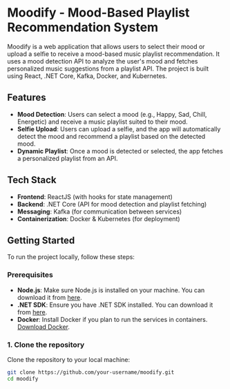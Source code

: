 # Moodify - Mood-Based Playlist Recommendation System

Moodify is a web application that allows users to select their mood or upload a selfie to receive a mood-based music playlist recommendation. It uses a mood detection API to analyze the user's mood and fetches personalized music suggestions from a playlist API. The project is built using React, .NET Core, Kafka, Docker, and Kubernetes.

## Features

- **Mood Detection**: Users can select a mood (e.g., Happy, Sad, Chill, Energetic) and receive a music playlist suited to their mood.
- **Selfie Upload**: Users can upload a selfie, and the app will automatically detect the mood and recommend a playlist based on the detected mood.
- **Dynamic Playlist**: Once a mood is detected or selected, the app fetches a personalized playlist from an API.

## Tech Stack

- **Frontend**: ReactJS (with hooks for state management)
- **Backend**: .NET Core (API for mood detection and playlist fetching)
- **Messaging**: Kafka (for communication between services)
- **Containerization**: Docker & Kubernetes (for deployment)

## Getting Started

To run the project locally, follow these steps:

### Prerequisites

- **Node.js**: Make sure Node.js is installed on your machine. You can download it from [here](https://nodejs.org/).
- **.NET SDK**: Ensure you have .NET SDK installed. You can download it from [here](https://dotnet.microsoft.com/download).
- **Docker**: Install Docker if you plan to run the services in containers. [Download Docker](https://www.docker.com/products/docker-desktop).

### 1. Clone the repository

Clone the repository to your local machine:

```bash
git clone https://github.com/your-username/moodify.git
cd moodify
